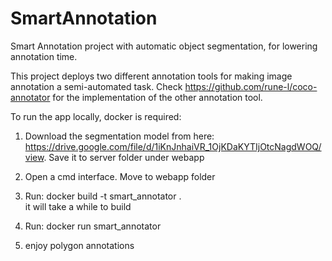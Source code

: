 # SmartAnnotation
Smart Annotation project with automatic object segmentation, for lowering annotation time.

This project deploys two different annotation tools for making image annotation a semi-automated task. 
Check https://github.com/rune-l/coco-annotator for the implementation of the other annotation tool.

To run the app locally, docker is required: 
1. Download the segmentation model from here: https://drive.google.com/file/d/1iKnJnhaiVR_1OjKDaKYTIjOtcNagdWOQ/view. Save it to server folder under webapp

2. Open a cmd interface. Move to webapp folder

3. Run: docker build -t smart_annotator . <br />it will take a while to build

4. Run: docker run smart_annotator

5. enjoy polygon annotations